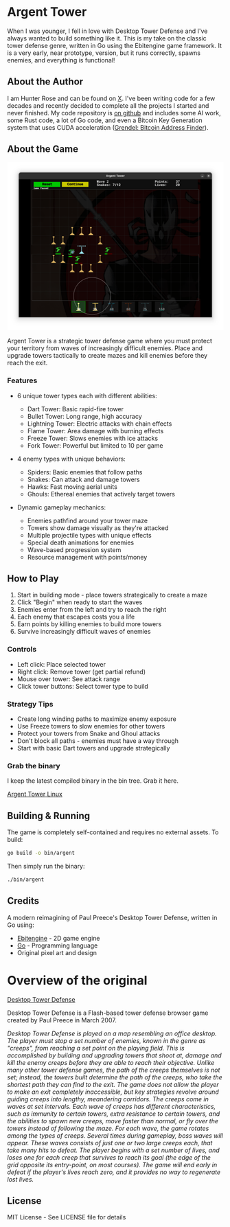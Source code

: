 # Argent Tower

When I was younger, I fell in love with Desktop Tower Defense and I've always wanted to build something like it. This is my take on the classic tower defense genre, written in Go using the Ebitengine game framework. It is a very early, near prototype, version, but it runs correctly, spawns enemies, and everything is functional!

## About the Author

I am Hunter Rose and can be found on [X](https://x.com/HunterR0se). I've been writing code for a few decades and recently decided to complete all the projects I started and never finished. My code repository is [on github](https://github.com/HunterR0se) and includes some AI work, some Rust code, a lot of Go code, and even a Bitcoin Key Generation system that uses CUDA acceleration ([Grendel: Bitcoin Address Finder](https://github.com/HunterR0se/Grendel)).

## About the Game

![Screenshot of Argent Tower in action](assets/screenshot.png)

Argent Tower is a strategic tower defense game where you must protect your territory from waves of increasingly difficult enemies. Place and upgrade towers tactically to create mazes and kill enemies before they reach the exit.

### Features

- 6 unique tower types each with different abilities:

    - Dart Tower: Basic rapid-fire tower
    - Bullet Tower: Long range, high accuracy
    - Lightning Tower: Electric attacks with chain effects
    - Flame Tower: Area damage with burning effects
    - Freeze Tower: Slows enemies with ice attacks
    - Fork Tower: Powerful but limited to 10 per game

- 4 enemy types with unique behaviors:

    - Spiders: Basic enemies that follow paths
    - Snakes: Can attack and damage towers
    - Hawks: Fast moving aerial units
    - Ghouls: Ethereal enemies that actively target towers

- Dynamic gameplay mechanics:
    - Enemies pathfind around your tower maze
    - Towers show damage visually as they're attacked
    - Multiple projectile types with unique effects
    - Special death animations for enemies
    - Wave-based progression system
    - Resource management with points/money

## How to Play

1. Start in building mode - place towers strategically to create a maze
2. Click "Begin" when ready to start the waves
3. Enemies enter from the left and try to reach the right
4. Each enemy that escapes costs you a life
5. Earn points by killing enemies to build more towers
6. Survive increasingly difficult waves of enemies

### Controls

- Left click: Place selected tower
- Right click: Remove tower (get partial refund)
- Mouse over tower: See attack range
- Click tower buttons: Select tower type to build

### Strategy Tips

- Create long winding paths to maximize enemy exposure
- Use Freeze towers to slow enemies for other towers
- Protect your towers from Snake and Ghoul attacks
- Don't block all paths - enemies must have a way through
- Start with basic Dart towers and upgrade strategically

### Grab the binary

I keep the latest compiled binary in the bin tree. Grab it here.

[Argent Tower Linux](bin/argent)

## Building & Running

The game is completely self-contained and requires no external assets. To build:

```bash
go build -o bin/argent
```

Then simply run the binary:

```bash
./bin/argent
```

## Credits

A modern reimagining of Paul Preece's Desktop Tower Defense, written in Go using:

- [Ebitengine](https://ebiten.org/) - 2D game engine
- [Go](https://golang.org/) - Programming language
- Original pixel art and design

# Overview of the original

[Desktop Tower Defense](https://en.wikipedia.org/wiki/Desktop_Tower_Defense)

Desktop Tower Defense is a Flash-based tower defense browser game created by Paul Preece in March 2007.

_Desktop Tower Defense is played on a map resembling an office desktop. The player must stop a set number of enemies, known in the genre as "creeps", from reaching a set point on the playing field. This is accomplished by building and upgrading towers that shoot at, damage and kill the enemy creeps before they are able to reach their objective. Unlike many other tower defense games, the path of the creeps themselves is not set; instead, the towers built determine the path of the creeps, who take the shortest path they can find to the exit. The game does not allow the player to make an exit completely inaccessible, but key strategies revolve around guiding creeps into lengthy, meandering corridors. The creeps come in waves at set intervals. Each wave of creeps has different characteristics, such as immunity to certain towers, extra resistance to certain towers, and the abilities to spawn new creeps, move faster than normal, or fly over the towers instead of following the maze. For each wave, the game rotates among the types of creeps. Several times during gameplay, boss waves will appear. These waves consists of just one or two large creeps each, that take many hits to defeat. The player begins with a set number of lives, and loses one for each creep that survives to reach its goal (the edge of the grid opposite its entry-point, on most courses). The game will end early in defeat if the player's lives reach zero, and it provides no way to regenerate lost lives._

## License

MIT License - See LICENSE file for details
